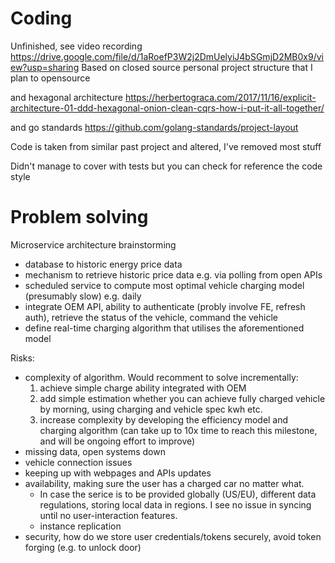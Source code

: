 # Coding
Unfinished, see video recording https://drive.google.com/file/d/1aRoefP3W2j2DmUelyiJ4bSGmjD2MB0x9/view?usp=sharing
Based on closed source personal project structure that I plan to opensource

and hexagonal architecture https://herbertograca.com/2017/11/16/explicit-architecture-01-ddd-hexagonal-onion-clean-cqrs-how-i-put-it-all-together/

and go standards https://github.com/golang-standards/project-layout

Code is taken from similar past project and altered, I've removed most stuff

Didn't manage to cover with tests but you can check for reference the code style

# Problem solving

Microservice architecture brainstorming
- database to historic energy price data
- mechanism to retrieve historic price data e.g. via polling from open APIs
- scheduled service to compute most optimal vehicle charging model (presumably slow) e.g. daily
- integrate OEM API, ability to authenticate (probly involve FE, refresh auth), retrieve the status of the vehicle, command the vehicle
- define real-time charging algorithm that utilises the aforementioned model

Risks:
- complexity of algorithm. Would recomment to solve incrementally:
  1. achieve simple charge ability integrated with OEM
  2. add simple estimation whether you can achieve fully charged vehicle by morning, using charging and vehicle spec kwh etc.
  3. increase complexity by developing the efficiency model and charging algorithm (can take up to 10x time to reach this milestone, and will be ongoing effort to improve)
- missing data, open systems down
- vehicle connection issues
- keeping up with webpages and APIs updates
- availability, making sure the user has a charged car no matter what. 
  - In case the serice is to be provided globally (US/EU), different data regulations, storing local data in regions. I see no issue in syncing until no user-interaction features.
  - instance replication
- security, how do we store user credentials/tokens securely, avoid token forging (e.g. to unlock door)
